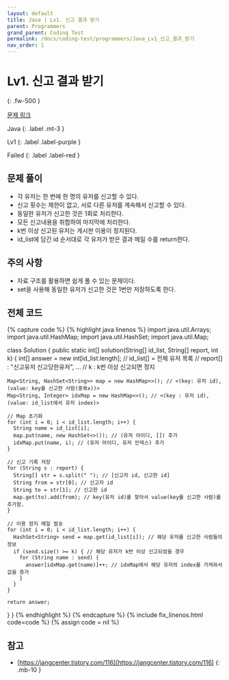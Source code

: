 ```yaml
---
layout: default
title: Java | Lv1. 신고 결과 받기
parent: Programmers
grand_parent: Coding Test
permalink: /docs/coding-test/programmers/Java_Lv1_신고_결과_받기
nav_order: 1
---
```


# Lv1. 신고 결과 받기
{: .fw-500 }

[문제 링크](https://programmers.co.kr/learn/courses/30/lessons/92334)

Java
{: .label .mt-3 }

Lv1
{: .label .label-purple }

Failed
{: .label .label-red }

## 문제 풀이
- 각 유저는 한 번에 한 명의 유저를 신고할 수 있다.
- 신고 횟수는 제한이 없고, 서로 다른 유저를 계속해서 신고할 수 있다.
- 동일한 유저가 신고한 것은 1회로 처리한다.
- 모든 신고내용을 취합하여 마지막에 처리한다.
- k번 이상 신고된 유저는 게시판 이용이 정지된다.
- id_list에 담긴 id 순서대로 각 유저가 받은 결과 메일 수를 return한다.


## 주의 사항
- 자료 구조를 활용하면 쉽게 풀 수 있는 문제이다.
- set을 사용해 동일한 유저가 신고한 것은 1번만 저장하도록 한다.

## 전체 코드
{% capture code %}
{% highlight java linenos %}
import java.util.Arrays;
import java.util.HashMap;
import java.util.HashSet;
import java.util.Map;

class Solution {
  public static int[] solution(String[] id_list, String[] report, int k) {
    int[] answer = new int[id_list.length];
    // id_list[] = 전체 유저 목록
    // report[] : "신고유저 신고당한유저", ...
    // k : k번 이상 신고되면 정지

    Map<String, HashSet<String>> map = new HashMap<>(); // <(key: 유저 id), (value: key를 신고한 사람(중복x))>
    Map<String, Integer> idxMap = new HashMap<>(); // <(key : 유저 id), (value: id_list에서 유저 index)>
    
    // Map 초기화
    for (int i = 0; i < id_list.length; i++) {
      String name = id_list[i];
      map.put(name, new HashSet<>()); // (유저 아이디, []) 추가
      idxMap.put(name, i); // (유저 아이디, 유저 인덱스) 추가
    }
    
    // 신고 기록 저장
    for (String s : report) {
      String[] str = s.split(" "); // [신고자 id, 신고한 id]
      String from = str[0]; // 신고자 id
      String to = str[1]; // 신고한 id
      map.get(to).add(from); // key(유저 id)를 찾아서 value(key를 신고한 사람)를 추가함.
    }
    
    // 이용 정지 메일 발송
    for (int i = 0; i < id_list.length; i++) {
      HashSet<String> send = map.get(id_list[i]); // 해당 유저를 신고한 사람들의 정보
      if (send.size() >= k) { // 해당 유저가 k번 이상 신고되었을 경우
        for (String name : send) {
          answer[idxMap.get(name)]++; // idxMap에서 해당 유저의 index를 가져와서 값을 증가
        }
      }
    }
    
    return answer;
  }
}
{% endhighlight %}
{% endcapture %}
{% include fix_linenos.html code=code %}
{% assign code = nil %}

## 참고
- [https://jangcenter.tistory.com/116](https://jangcenter.tistory.com/116)
{: .mb-10 }